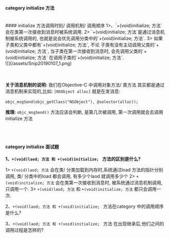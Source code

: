 #### category initialize 方法


<br>
#### initialize 方法调用时刻/ 调用机制/ 调用顺序
1>、`+(void)initialize; 方法` 会在类第一次接收到消息时被系统调用. 
2>  `+(void)initialize; 方法`是通过消息机制被系统调用的, 也就是说会优先调用分类中的`+(void)initialize; 方法`.
3> 如果子类和父类中都有`+(void)initialize; 方法`, 不论 子类有没有主动调用父类的`+(void)initialize; 方法`, 当子类在第一次接收到消息时, 会先调用父类的`+(void)initialize; 方法` 在调用子类的`+(void)initialize; 方法`.<br>
![](/assets/Snip20190107_1.png)



<br><br>
**关于消息机制的说明:**
我们在Objective-C 中调用对象方法/ 类方法 其实都是通过消息机制来实现的,比如: `[NSObject alloc]` 就是在发消息: 

```objc_msgSend(objc_getClass("NSObject"), @selector(alloc));```

**推理:**
`objc_msgSend()` 方法应该会判断, 是第几次被调用, 第一次调用就会去调用initialize 方法


<br><br>
#### category initialize 面试题

**1、`+(void)laod; 方法 和 +(void)initialize; ` 方法的区别是什么?**

1>  `+(void)laod; 方法` 会在类/ 分类加载到内存时,系统通过load 方法的指针分别调用, 类/ 分类中的load 都会调用, 有多少个laod 就调用多少个
2>  `+(void)initialize; 方法` 会在类第一次接收到消息时, 被系统通过消息机制调用, 只调用一个.
3> `+(void)laod; 方法` 和  `+(void)initialize; 方法` 都只会调用一次.


2、`+(void)laod; 方法 和 +(void)initialize; ` 方法在category 中的调用顺序是什么?

3、`+(void)laod; 方法 和 +(void)initialize; ` 方法 在出现继承后,他们之间的调用过程是怎样的?


